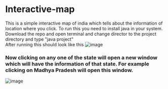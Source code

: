 # Interactive-map
This is a simple interactive map of india which tells about the information of location where you click.
To run this you need to install java in your system.
Download the repo and open terminal and change director to the project directory and type "java project" <br/>
After running this should look like this
![image](https://user-images.githubusercontent.com/55551902/229880754-ef3f210f-dd6c-4f04-90c7-f5f8640bfafb.png)</br>
<h3>Now clicking on any one of the state will open a new window which will have the information of that state. For example clicking on Madhya Pradesh will open this window.</h3>

![image](https://user-images.githubusercontent.com/55551902/229881239-19adb120-03ce-440f-b899-6a36060afe61.png)


